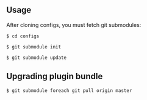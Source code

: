 ## Usage

After cloning configs, you must fetch git submodules:

	$ cd configs

	$ git submodule init

	$ git submodule update

## Upgrading plugin bundle

	$ git submodule foreach git pull origin master

